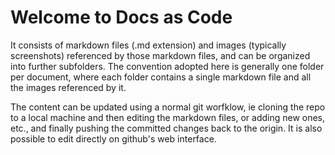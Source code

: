 # Welcome to Docs as Code

It consists of markdown files (.md extension) and images (typically screenshots) referenced by those markdown files, and can be organized into further subfolders. The convention adopted here is generally one folder per document, where each folder contains a single markdown file and all the images referenced by it.

The content can be updated using a normal git worfklow, ie cloning the repo to a local machine and then editing the markdown files, or adding new ones, etc., and finally pushing the committed changes back to the origin. It is also possible to edit directly on github's web interface.
